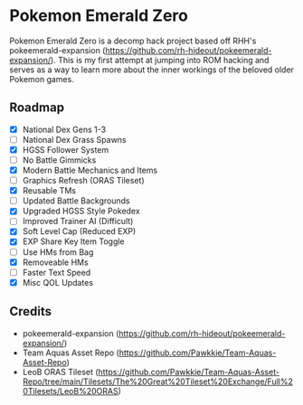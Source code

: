 # Pokemon Emerald Zero

Pokemon Emerald Zero is a decomp hack project based off RHH's pokeemerald-expansion (https://github.com/rh-hideout/pokeemerald-expansion/). This is my first attempt at jumping into ROM hacking and serves as a way to learn more about the inner workings of the beloved older Pokemon games.

## Roadmap
- [X] National Dex Gens 1-3
- [ ] National Dex Grass Spawns
- [X] HGSS Follower System
- [ ] No Battle Gimmicks
- [X] Modern Battle Mechanics and Items
- [ ] Graphics Refresh (ORAS Tileset)
- [X] Reusable TMs
- [ ] Updated Battle Backgrounds
- [X] Upgraded HGSS Style Pokedex
- [ ] Improved Trainer AI (Difficult)
- [X] Soft Level Cap (Reduced EXP)
- [X] EXP Share Key Item Toggle
- [ ] Use HMs from Bag
- [X] Removeable HMs
- [ ] Faster Text Speed
- [X] Misc QOL Updates

## Credits
- pokeemerald-expansion (https://github.com/rh-hideout/pokeemerald-expansion/)
- Team Aquas Asset Repo (https://github.com/Pawkkie/Team-Aquas-Asset-Repo)
- LeoB ORAS Tileset (https://github.com/Pawkkie/Team-Aquas-Asset-Repo/tree/main/Tilesets/The%20Great%20Tileset%20Exchange/Full%20Tilesets/LeoB%20ORAS)